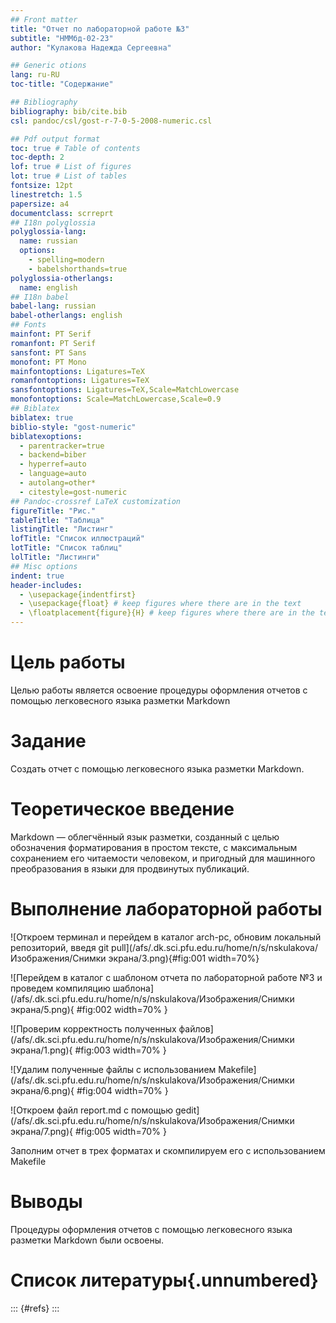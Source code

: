 ```yaml
---
## Front matter
title: "Отчет по лабораторной работе №3"
subtitle: "НММбд-02-23"
author: "Кулакова Надежда Сергеевна"

## Generic otions
lang: ru-RU
toc-title: "Содержание"

## Bibliography
bibliography: bib/cite.bib
csl: pandoc/csl/gost-r-7-0-5-2008-numeric.csl

## Pdf output format
toc: true # Table of contents
toc-depth: 2
lof: true # List of figures
lot: true # List of tables
fontsize: 12pt
linestretch: 1.5
papersize: a4
documentclass: scrreprt
## I18n polyglossia
polyglossia-lang:
  name: russian
  options:
	- spelling=modern
	- babelshorthands=true
polyglossia-otherlangs:
  name: english
## I18n babel
babel-lang: russian
babel-otherlangs: english
## Fonts
mainfont: PT Serif
romanfont: PT Serif
sansfont: PT Sans
monofont: PT Mono
mainfontoptions: Ligatures=TeX
romanfontoptions: Ligatures=TeX
sansfontoptions: Ligatures=TeX,Scale=MatchLowercase
monofontoptions: Scale=MatchLowercase,Scale=0.9
## Biblatex
biblatex: true
biblio-style: "gost-numeric"
biblatexoptions:
  - parentracker=true
  - backend=biber
  - hyperref=auto
  - language=auto
  - autolang=other*
  - citestyle=gost-numeric
## Pandoc-crossref LaTeX customization
figureTitle: "Рис."
tableTitle: "Таблица"
listingTitle: "Листинг"
lofTitle: "Список иллюстраций"
lotTitle: "Список таблиц"
lolTitle: "Листинги"
## Misc options
indent: true
header-includes:
  - \usepackage{indentfirst}
  - \usepackage{float} # keep figures where there are in the text
  - \floatplacement{figure}{H} # keep figures where there are in the text
---
```


# Цель работы

Целью работы является освоение процедуры оформления отчетов с помощью легковесного языка разметки Markdown

# Задание

Создать отчет с помощью легковесного языка разметки Markdown.

# Теоретическое введение

Markdown — облегчённый язык разметки, созданный с целью обозначения форматирования в простом тексте, с максимальным сохранением его читаемости человеком, и пригодный для машинного преобразования в языки для продвинутых публикаций.

# Выполнение лабораторной работы

![Откроем терминал и перейдем в каталог arch-pc, обновим локальный репозиторий, введя git pull](/afs/.dk.sci.pfu.edu.ru/home/n/s/nskulakova/Изображения/Снимки экрана/3.png){#fig:001 width=70%}


![Перейдем в каталог с шаблоном отчета по лабораторной работе №3 и проведем компиляцию шаблона](/afs/.dk.sci.pfu.edu.ru/home/n/s/nskulakova/Изображения/Снимки экрана/5.png){ #fig:002 width=70% }


![Проверим корректность полученных файлов](/afs/.dk.sci.pfu.edu.ru/home/n/s/nskulakova/Изображения/Снимки экрана/1.png){ #fig:003 width=70% }


![Удалим полученные файлы с использованием Makefile](/afs/.dk.sci.pfu.edu.ru/home/n/s/nskulakova/Изображения/Снимки экрана/6.png){ #fig:004 width=70% }


![Откроем файл report.md c помощью gedit](/afs/.dk.sci.pfu.edu.ru/home/n/s/nskulakova/Изображения/Снимки экрана/7.png){ #fig:005 width=70% }

Заполним отчет в трех форматах и скомпилируем его с использованием Makefile

# Выводы

Процедуры оформления отчетов с помощью легковесного языка разметки Markdown были освоены.

# Список литературы{.unnumbered}

::: {#refs}
:::
